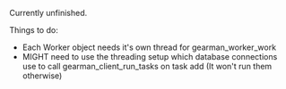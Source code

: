 Currently unfinished.

Things to do:

* Each Worker object needs it's own thread for gearman_worker_work
* MIGHT need to use the threading setup which database connections use to call gearman_client_run_tasks on task add (It won't run them otherwise)